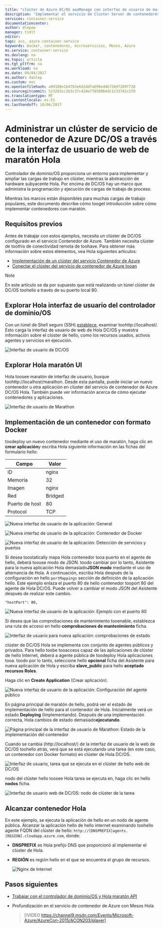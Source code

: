 ```yaml
---
title: "clúster de Azure DC/OS aaaManage con interfaz de usuario de maratón | Documentos de Microsoft"
description: "Implementar el servicio de Cluster Server de contenedores tooan servicio de contenedor de Azure mediante el uso de la interfaz de usuario de web de maratón Hola."
services: container-service
documentationcenter: 
author: dlepow
manager: timlt
editor: 
tags: acs, azure-container-service
keywords: Docker, contenedores, microservicios, Mesos, Azure
ms.service: container-service
ms.devlang: na
ms.topic: article
ms.tgt_pltfrm: na
ms.workload: na
ms.date: 04/04/2017
ms.author: danlep
ms.custom: mvc
ms.openlocfilehash: a90180e1b4763e6d2ddfa699ed4b7269f209f728
ms.sourcegitcommit: 523283cc1b3c37c428e77850964dc1c33742c5f0
ms.translationtype: MT
ms.contentlocale: es-ES
ms.lasthandoff: 10/06/2017
---
```

# <a name="manage-an-azure-container-service-dcos-cluster-through-hello-marathon-web-ui"></a>Administrar un clúster de servicio de contenedor de Azure DC/OS a través de la interfaz de usuario de web de maratón Hola
Controlador de dominio/OS proporciona un entorno para implementar y ampliar las cargas de trabajo en clúster, mientras la abstracción de hardware subyacente Hola. Por encima de DC/OS hay un marco que administra la programación y ejecución de cargas de trabajo de proceso.

Mientras los marcos están disponibles para muchas cargas de trabajo populares, este documento describe cómo tooget introducción sobre cómo implementar contenedores con maratón. 


## <a name="prerequisites"></a>Requisitos previos
Antes de trabajar con estos ejemplos, necesita un clúster de DC/OS configurado en el servicio Contenedor de Azure. También necesita clúster de toothis de conectividad remota de toohave. Para obtener más información sobre estos elementos, vea Hola siguientes artículos:

* [Implementación de un clúster del servicio Contenedor de Azure](container-service-deployment.md)
* [Conectar el clúster del servicio de contenedor de Azure tooan](../container-service-connect.md)

> [!NOTE]
> En este artículo se da por supuesto que está realizando un túnel clúster de DC/OS toohello a través de su puerto local 80.
>

## <a name="explore-hello-dcos-ui"></a>Explorar Hola interfaz de usuario del controlador de dominio/OS
Con un túnel de Shell seguro (SSH) [establece](../container-service-connect.md), examinar toohttp://localhost/. Esto carga la interfaz de usuario de web de Hola DC/OS y muestra información sobre el clúster de hello, como los recursos usados, activos agentes y servicios en ejecución.

![Interfaz de usuario de DC/OS](./media/container-service-mesos-marathon-ui/dcos2.png)

## <a name="explore-hello-marathon-ui"></a>Explorar Hola maratón UI
Hola toosee maratón de interfaz de usuario, busque toohttp://localhost/marathon. Desde esta pantalla, puede iniciar un nuevo contenedor u otra aplicación en clúster del servicio de contenedor de Azure DC/OS Hola. También puede ver información acerca de cómo ejecutar contenedores y aplicaciones.  

![Interfaz de usuario de Marathon](./media/container-service-mesos-marathon-ui/dcos3.png)

## <a name="deploy-a-docker-formatted-container"></a>Implementación de un contenedor con formato Docker
toodeploy un nuevo contenedor mediante el uso de maratón, haga clic en **crear aplicación**y escriba Hola siguiente información en las fichas del formulario hello:

| Campo | Valor |
| --- | --- |
| ID |nginx |
| Memoria | 32 |
| Imagen |nginx |
| Red |Bridged |
| Puerto de host |80 |
| Protocol |TCP |

![Nueva interfaz de usuario de la aplicación: General](./media/container-service-mesos-marathon-ui/dcos4.png)

![Nueva interfaz de usuario de la aplicación: Contenedor de Docker](./media/container-service-mesos-marathon-ui/dcos5.png)

![Nueva interfaz de usuario de la aplicación: Detección de servicios y puertos](./media/container-service-mesos-marathon-ui/dcos6.png)

Si desea toostatically mapa Hola contenedor tooa puerto en el agente de hello, deberá toouse modo de JSON. toodo cambiar por lo tanto, Asistente para la nueva aplicación Hola demasiado**JSON modo** mediante el uso de alternancia de Hola. A continuación, escriba Hola después de la configuración en hello `portMappings` sección de definición de la aplicación hello. Este ejemplo enlaza el puerto 80 de hello contenedor tooport 80 del agente de Hola DC/OS. Puede volver a cambiar el modo JSON del Asistente después de realizar este cambio.

```none
"hostPort": 80,
```

![Nueva interfaz de usuario de la aplicación: Ejemplo con el puerto 80](./media/container-service-mesos-marathon-ui/dcos13.png)

Si desea que las comprobaciones de mantenimiento tooenable, establezca una ruta de acceso en hello **comprobaciones de mantenimiento** ficha.

![Interfaz de usuario para nueva aplicación: comprobaciones de estado](./media/container-service-mesos-marathon-ui/dcos_healthcheck.png)

clúster de DC/OS Hola se implementa con conjunto de agentes públicos y privados. Para hello toobe tooaccess capaz de las aplicaciones de clúster de hello Internet, deberá a agente pública de toodeploy Hola aplicaciones tooa. toodo por lo tanto, seleccione hello **opcional** ficha del Asistente para nueva aplicación de Hola y escriba **slave_public** para hello **aceptado recursos Roles**.

Haga clic en **Create Application** (Crear aplicación).

![Nueva interfaz de usuario de la aplicación: Configuración del agente público](./media/container-service-mesos-marathon-ui/dcos14.png)

En página principal de maratón de hello, podrá ver el estado de implementación de hello para el contenedor de Hola. Inicialmente verá un estado **Deploying** (Implementando). Después de una implementación correcta, Hola cambios de estado demasiado**ejecutando**.

![Página principal de la interfaz de usuario de Marathon: Estado de la implementación del contenedor](./media/container-service-mesos-marathon-ui/dcos7.png)

Cuando se cambia (http://localhost/) de la interfaz de usuario de la web de DC/OS toohello atrás, verá que se está ejecutando una tarea (en este caso, un contenedor con Docker formato) en clúster de Hola DC/OS.

![Interfaz de usuario, tarea que se ejecuta en el clúster de hello web de DC/OS](./media/container-service-mesos-marathon-ui/dcos8.png)

nodo del clúster hello toosee Hola tarea se ejecuta en, haga clic en hello **nodos** ficha.

![Interfaz de usuario web de DC/OS: nodo de clúster de la tarea](./media/container-service-mesos-marathon-ui/dcos9.png)

## <a name="reach-hello-container"></a>Alcanzar contenedor Hola

En este ejemplo, se ejecuta la aplicación de hello en un nodo de agente pública. Alcanzar la aplicación hello de hello internet examinando toohello agente FQDN del clúster de hello: `http://[DNSPREFIX]agents.[REGION].cloudapp.azure.com`, donde:

* **DNSPREFIX** es Hola prefijo DNS que proporcionó al implementar el clúster de Hola.
* **REGIÓN** es región hello en el que se encuentra el grupo de recursos.

    ![Nginx de Internet](./media/container-service-mesos-marathon-ui/nginx.png)


## <a name="next-steps"></a>Pasos siguientes
* [Trabajar con el controlador de dominio/OS y Hola maratón API](container-service-mesos-marathon-rest.md)

* Profundización en el servicio de contenedor de Azure con Mesos Hola

    > [!VIDEO https://channel9.msdn.com/Events/Microsoft-Azure/AzureCon-2015/ACON203/player]
    > 

